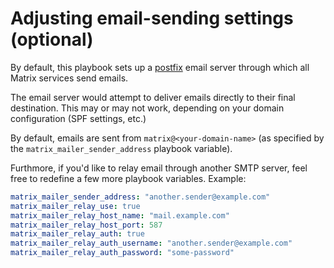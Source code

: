 # Adjusting email-sending settings (optional)

By default, this playbook sets up a [postfix](http://www.postfix.org/) email server through which all Matrix services send emails.

The email server would attempt to deliver emails directly to their final destination.
This may or may not work, depending on your domain configuration (SPF settings, etc.)

By default, emails are sent from `matrix@<your-domain-name>` (as specified by the `matrix_mailer_sender_address` playbook variable).

Furthmore, if you'd like to relay email through another SMTP server, feel free to redefine a few more playbook variables.
Example:

```yaml
matrix_mailer_sender_address: "another.sender@example.com"
matrix_mailer_relay_use: true
matrix_mailer_relay_host_name: "mail.example.com"
matrix_mailer_relay_host_port: 587
matrix_mailer_relay_auth: true
matrix_mailer_relay_auth_username: "another.sender@example.com"
matrix_mailer_relay_auth_password: "some-password"
```